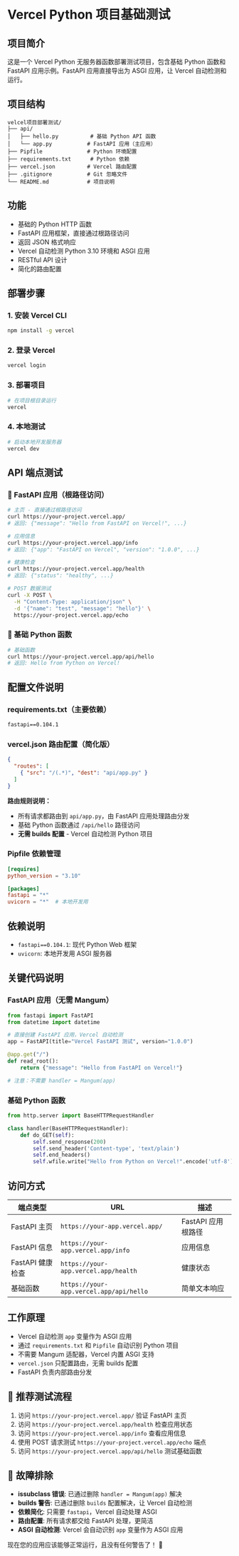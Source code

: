# Vercel Python 项目基础测试

## 项目简介
这是一个 Vercel Python 无服务器函数部署测试项目，包含基础 Python 函数和 FastAPI 应用示例。FastAPI 应用直接导出为 ASGI 应用，让 Vercel 自动检测和运行。

## 项目结构
```
velcel项目部署测试/
├── api/
│   ├── hello.py          # 基础 Python API 函数
│   └── app.py           # FastAPI 应用（主应用）
├── Pipfile              # Python 环境配置
├── requirements.txt      # Python 依赖
├── vercel.json          # Vercel 路由配置
├── .gitignore           # Git 忽略文件
└── README.md            # 项目说明
```

## 功能
- 基础的 Python HTTP 函数
- FastAPI 应用框架，直接通过根路径访问
- 返回 JSON 格式响应  
- Vercel 自动检测 Python 3.10 环境和 ASGI 应用
- RESTful API 设计
- 简化的路由配置

## 部署步骤

### 1. 安装 Vercel CLI
```bash
npm install -g vercel
```

### 2. 登录 Vercel
```bash
vercel login
```

### 3. 部署项目
```bash
# 在项目根目录运行
vercel
```

### 4. 本地测试
```bash
# 启动本地开发服务器
vercel dev
```

## API 端点测试

### 🌟 FastAPI 应用（根路径访问）
```bash
# 主页 - 直接通过根路径访问
curl https://your-project.vercel.app/
# 返回: {"message": "Hello from FastAPI on Vercel!", ...}

# 应用信息
curl https://your-project.vercel.app/info
# 返回: {"app": "FastAPI on Vercel", "version": "1.0.0", ...}

# 健康检查
curl https://your-project.vercel.app/health
# 返回: {"status": "healthy", ...}

# POST 数据测试
curl -X POST \
  -H "Content-Type: application/json" \
  -d '{"name": "test", "message": "hello"}' \
  https://your-project.vercel.app/echo
```

### 📡 基础 Python 函数
```bash
# 基础函数
curl https://your-project.vercel.app/api/hello
# 返回: Hello from Python on Vercel!
```

## 配置文件说明

### requirements.txt（主要依赖）
```txt
fastapi==0.104.1
```

### vercel.json 路由配置（简化版）
```json
{
  "routes": [
    { "src": "/(.*)", "dest": "api/app.py" }
  ]
}
```

**路由规则说明：**
- 所有请求都路由到 `api/app.py`，由 FastAPI 应用处理路由分发
- 基础 Python 函数通过 `/api/hello` 路径访问
- **无需 builds 配置** - Vercel 自动检测 Python 项目

### Pipfile 依赖管理
```toml
[requires]
python_version = "3.10"

[packages]
fastapi = "*"
uvicorn = "*"  # 本地开发用
```

## 依赖说明
- `fastapi==0.104.1`: 现代 Python Web 框架
- `uvicorn`: 本地开发用 ASGI 服务器

## 关键代码说明

### FastAPI 应用（无需 Mangum）
```python
from fastapi import FastAPI
from datetime import datetime

# 直接创建 FastAPI 应用，Vercel 自动检测
app = FastAPI(title="Vercel FastAPI 测试", version="1.0.0")

@app.get("/")
def read_root():
    return {"message": "Hello from FastAPI on Vercel!"}

# 注意：不需要 handler = Mangum(app)
```

### 基础 Python 函数
```python
from http.server import BaseHTTPRequestHandler

class handler(BaseHTTPRequestHandler):
    def do_GET(self):
        self.send_response(200)
        self.send_header('Content-type', 'text/plain')
        self.end_headers()
        self.wfile.write("Hello from Python on Vercel!".encode('utf-8'))
```

## 访问方式

| 端点类型 | URL | 描述 |
|---------|-----|-----|
| FastAPI 主页 | `https://your-app.vercel.app/` | FastAPI 应用根路径 |
| FastAPI 信息 | `https://your-app.vercel.app/info` | 应用信息 |
| FastAPI 健康检查 | `https://your-app.vercel.app/health` | 健康状态 |
| 基础函数 | `https://your-app.vercel.app/api/hello` | 简单文本响应 |

## 工作原理
- Vercel 自动检测 `app` 变量作为 ASGI 应用
- 通过 `requirements.txt` 和 `Pipfile` 自动识别 Python 项目
- 不需要 Mangum 适配器，Vercel 内置 ASGI 支持
- `vercel.json` 只配置路由，无需 builds 配置
- FastAPI 负责内部路由分发

## 🎯 推荐测试流程
1. 访问 `https://your-project.vercel.app/` 验证 FastAPI 主页
2. 访问 `https://your-project.vercel.app/health` 检查应用状态
3. 访问 `https://your-project.vercel.app/info` 查看应用信息
4. 使用 POST 请求测试 `https://your-project.vercel.app/echo` 端点
5. 访问 `https://your-project.vercel.app/api/hello` 测试基础函数

## 🐛 故障排除
- **issubclass 错误**: 已通过删除 `handler = Mangum(app)` 解决
- **builds 警告**: 已通过删除 `builds` 配置解决，让 Vercel 自动检测
- **依赖简化**: 只需要 `fastapi`，Vercel 自动处理 ASGI
- **路由配置**: 所有请求都交给 FastAPI 处理，更简洁
- **ASGI 自动检测**: Vercel 会自动识别 `app` 变量作为 ASGI 应用

现在您的应用应该能够正常运行，且没有任何警告了！ 🚀 